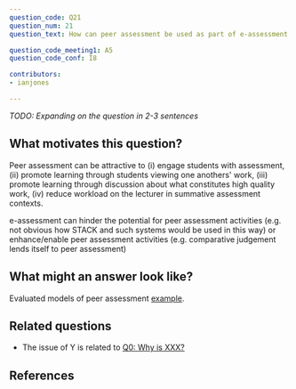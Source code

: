 ```yaml
---
question_code: Q21 
question_num: 21 
question_text: How can peer assessment be used as part of e-assessment of mathematics? 

question_code_meeting1: A5 
question_code_conf: I8 

contributors: 
- ianjones

---
```

*TODO: Expanding on the question in 2-3 sentences*

## What motivates this question?

Peer assessment can be attractive to (i) engage students with assessment, (ii) promote learning through students viewing one anothers' work, (iii) promote learning through discussion about what constitutes high quality work, (iv) reduce workload on the lecturer in summative assessment contexts. 

e-assessment can hinder the potential for peer assessment activities (e.g. not obvious how STACK and such systems would be used in this way) or enhance/enable peer assessment activities (e.g. comparative judgement lends itself to peer assessment)

## What might an answer look like?

Evaluated models of peer assessment [example](http://dx.doi.org/10.1080/03075079.2013.821974).

## Related questions

* The issue of Y is related to [Q0: Why is XXX?](Q0)

## References
